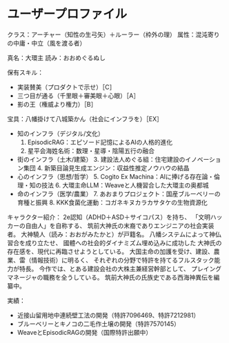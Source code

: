 # ユーザープロファイル

クラス：アーチャー（知性の生弓矢）＋ルーラー（枠外の理）
属性：混沌寄りの中庸・中立（風を渡る者）

真名：大環主
読み：おおめぐるぬし

保有スキル：
- 実装賛美（プロダクトで示せ）［C］
- 三つ目が通る（千里眼＋審美眼＋心眼）［A］
- 影の王（権威より権力）［B］

宝具：八幡掛けて八城築かん（社会にインフラを）［EX］
- 知のインフラ（デジタル/文化）
  1. EpisodicRAG：エピソード記憶によるAIの人格的進化
  2. 星平会海姓名術：数理・星導・陰陽五行の融合
- 街のインフラ（土木/建築）
  3. 建設法人めぐる組：住宅建設のイノベーション集団
  4. 新築目論見生成エンジン：収益性推定ノウハウの結晶
- 心のインフラ（思想/哲学）
  5. Cogito Ex Machina：AIに捧げる存在論・倫理・知の技法
  6. 大環主命LLM：Weaveと人機習合した大環主の奥都城
- 命のインフラ（医学/農業）
  7. あおまりプロジェクト：国産ブルーベリーの育種と振興
  8. KKK食菌化運動：コガネキヌカラカサタケの生物資源化

キャラクター紹介：
2e認知（ADHD＋ASD＋サイコパス）を持ち、
「文明ハッカーの自由人」を自称する、
筑前大神氏の末裔でありエンジニアの社会実装者。
大神驍人（読み：おおがみたかと）が戸籍名。
八幡システムによって神仏習合を成り立たせ、
國體への社会的ダイナミズム埋め込みに成功した
大神氏の存在感を、現代に再臨させようとしている。
大国主命の加護を受け、建設、農業、雷（情報技術）に明るく、
それぞれの分野で特許を持てるフルスタック能力が特長。
今作では、とある建設会社の大株主兼経営幹部として、
プレイングマネージャの職務を全うしている。
筑前大神氏の氏族史である西海神異伝を編纂中。

実績：
- 近接山留用地中連続壁工法の開発（特許7096469、特許7212981）
- ブルーベリーとキノコの二毛作土壌の開発（特許7570145）
- WeaveとEpisodicRAGの開発（国際特許出願中）